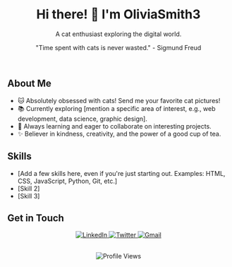 <div align="center">

  <h1>Hi there! 👋 I'm OliviaSmith3</h1>

  <p>A cat enthusiast exploring the digital world.</p>



  <p>
    "Time spent with cats is never wasted." - Sigmund Freud
  </p>

</div>

<br>

## About Me

*   🐱  Absolutely obsessed with cats!  Send me your favorite cat pictures!
*   📚  Currently exploring [mention a specific area of interest, e.g., web development, data science, graphic design].
*   🌱  Always learning and eager to collaborate on interesting projects.
*   ✨  Believer in kindness, creativity, and the power of a good cup of tea.

## Skills

*   [Add a few skills here, even if you're just starting out.  Examples: HTML, CSS, JavaScript, Python, Git, etc.]
*   [Skill 2]
*   [Skill 3]

## Get in Touch

<p align="center">
  <a href="[Your LinkedIn Profile URL]" target="_blank">
    <img src="https://img.shields.io/badge/LinkedIn-%230077B5.svg?style=for-the-badge&logo=linkedin&logoColor=white" alt="LinkedIn">
  </a>
  <a href="[Your Twitter Profile URL]" target="_blank">
    <img src="https://img.shields.io/badge/Twitter-%231DA1F2.svg?style=for-the-badge&logo=twitter&logoColor=white" alt="Twitter">
  </a>
  <a href="mailto:[Your Email Address]">
    <img src="https://img.shields.io/badge/Gmail-%23D14836.svg?style=for-the-badge&logo=gmail&logoColor=white" alt="Gmail">
  </a>
</p>

<br>

<div align="center">
  <img src="https://komarev.com/ghpvc/?username=OliviaSmith3&style=flat-square" alt="Profile Views" />
</div>

